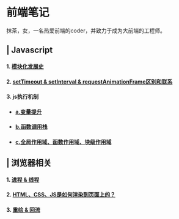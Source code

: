 # 前端笔记
抹茶，女，一名热爱前端的coder，并致力于成为大前端的工程师。

## | Javascript
#### 1. [模块化发展史](https://github.com/luoxy0518/fe-notes/tree/master/JS/es-module/)
#### 2. [setTimeout & setInterval & requestAnimationFrame区别和联系](https://github.com/luoxy0518/fe-notes/tree/master/JS/requestAnimationFrame&setTimeout&setInterval/)
#### 3. js执行机制
- #### [a.变量提升](https://github.com/luoxy0518/fe-notes/tree/master/JS/js-execution/hosting)
- #### [b.函数调用栈](https://github.com/luoxy0518/fe-notes/tree/master/JS/js-execution/function-call-stack)
- #### [c.全局作用域、函数作用域、块级作用域](https://github.com/luoxy0518/fe-notes/tree/master/JS/js-execution/var&let&const)


## | 浏览器相关
#### 1. [进程 & 线程](https://github.com/luoxy0518/fe-notes/tree/master/web-browser/threads&processes/)
#### 2. [HTML、CSS、JS是如何渲染到页面上的？](https://github.com/luoxy0518/fe-notes/tree/master/web-browser/render-process/)
#### 3. [重绘 & 回流](https://github.com/luoxy0518/fe-notes/tree/master/web-browser/reflow&repaint/)
